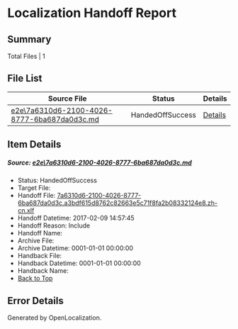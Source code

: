 # <a name='report-top'></a> Localization Handoff Report

## Summary
 Total Files | 1

## File List
 Source File | Status | Details 
 ----------- | ------ | ------- 
 [e2e\7a6310d6-2100-4026-8777-6ba687da0d3c.md](https://github.com/OpenLocalizationTestOrg/ol-test0/blob/d35293c5c4f667e5b13aaabdbea646282e035ac7/e2e/7a6310d6-2100-4026-8777-6ba687da0d3c.md) | HandedOffSuccess | [Details](#63b69459a43c9296c34cb9cdb50edbef7630d0e33)

## Item Details
##### <a name='63b69459a43c9296c34cb9cdb50edbef7630d0e33'></a> Source: [e2e\7a6310d6-2100-4026-8777-6ba687da0d3c.md](https://github.com/OpenLocalizationTestOrg/ol-test0/blob/d35293c5c4f667e5b13aaabdbea646282e035ac7/e2e/7a6310d6-2100-4026-8777-6ba687da0d3c.md)
* Status: HandedOffSuccess
* Target File: 
* Handoff File: [7a6310d6-2100-4026-8777-6ba687da0d3c.a3bdf615d8762c82663e5c71f8fa2b08332124e8.zh-cn.xlf](https://github.com/OpenLocalizationTestOrg/ol-test0-handoff/blob/dccc955c50cc50a58f500d8ccebd5a0507f696cf/ol-handoff/OpenLocalizationTestOrg/ol-test0-zhcn/shujia/ht/7a6310d6-2100-4026-8777-6ba687da0d3c.a3bdf615d8762c82663e5c71f8fa2b08332124e8.zh-cn.xlf)
* Handoff Datetime: 2017-02-09 14:57:45
* Handoff Reason: Include
* Handoff Name: 
* Archive File: 
* Archive Datetime: 0001-01-01 00:00:00
* Handback File: 
* Handback Datetime: 0001-01-01 00:00:00
* Handback Name: 
* [Back to Top](#report-top)


## Error Details

Generated by OpenLocalization.

